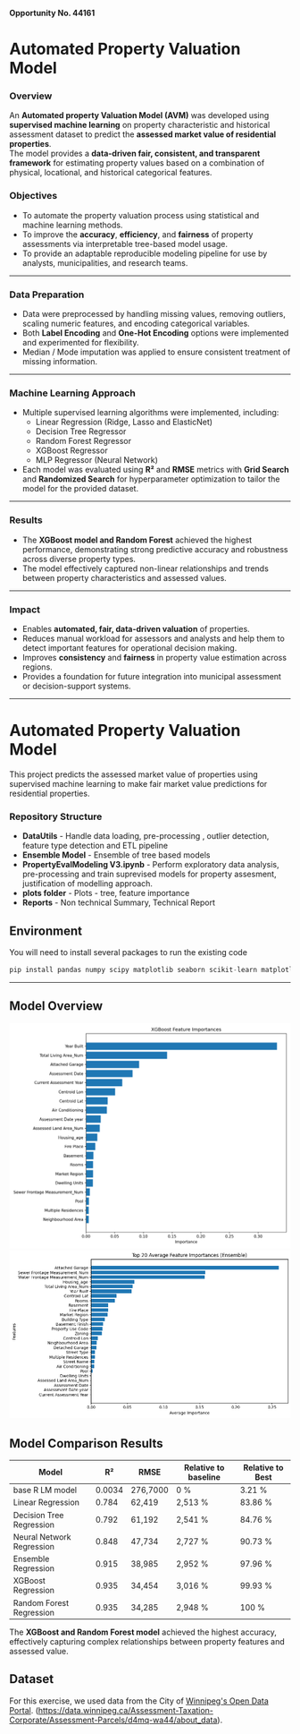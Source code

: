 __Opportunity No. 44161__

# Automated Property Valuation Model 

### Overview
An **Automated property Valuation Model (AVM)** was developed using **supervised machine learning** on property characteristic and historical assessment dataset to predict the **assessed market value of residential properties**.  
The model provides a **data-driven fair, consistent, and transparent framework** for estimating property values based on a combination of physical, locational, and historical categorical features.

### Objectives
- To automate the property valuation process using statistical and machine learning methods.  
- To improve the **accuracy**, **efficiency**, and **fairness** of property assessments via interpretable tree-based model usage.  
- To provide an adaptable reproducible modeling pipeline for use by analysts, municipalities, and research teams.

---

### Data Preparation
- Data were preprocessed by handling missing values, removing outliers, scaling numeric features, and encoding categorical variables.  
- Both **Label Encoding** and **One-Hot Encoding** options were implemented and experimented for flexibility.  
- Median / Mode imputation was applied to ensure consistent treatment of missing information.

---

### Machine Learning Approach
- Multiple supervised learning algorithms were implemented, including:
  - Linear Regression (Ridge, Lasso and ElasticNet)
  - Decision Tree Regressor
  - Random Forest Regressor
  - XGBoost Regressor
  - MLP Regressor (Neural Network)
- Each model was evaluated using **R²** and **RMSE** metrics with **Grid Search** and **Randomized Search** for hyperparameter optimization to tailor the model for the provided dataset.

---

### Results
- The **XGBoost model and Random Forest** achieved the highest performance, demonstrating strong predictive accuracy and robustness across diverse property types.  
- The model effectively captured non-linear relationships and trends between property characteristics and assessed values.

---

### Impact
- Enables **automated, fair, data-driven valuation** of properties.  
- Reduces manual workload for assessors and analysts and help them to detect important features for operational decision making.  
- Improves **consistency** and **fairness** in property value estimation across regions.  
- Provides a foundation for future integration into municipal assessment or decision-support systems.

---
# Automated Property Valuation Model

This project predicts the assessed market value of properties using supervised machine learning to make fair market value predictions for residential properties.

### Repository Structure
- **DataUtils** - Handle data loading, pre-processing , outlier detection, feature type detection and ETL pipeline
- **Ensemble Model** - Ensemble of tree based models
- **PropertyEvalModeling V3.ipynb** - Perform exploratory data analysis, pre-processing and train suprevised models for property assesment, justification of modelling approach.
- **plots folder** - Plots - tree, feature importance
- **Reports** - Non technical Summary, Technical Report

## Environment

You will need to install several packages to run the existing code

```python
pip install pandas numpy scipy matplotlib seaborn scikit-learn matplotlib xgboost joblib typing-extensions notebook ipython tqdm statsmodels
```

---

## Model Overview

![Feature importance](plot/xgb_feature_importance.png)
![Ensemble (Decision tree, Random Forest, XGB average) Feature importance](plot/ensemble_feature_importance.png)

## Model Comparison Results

| Model | R² | RMSE | Relative to baseline | Relative to Best|
|-------|----|------|--------------|--------------|
| base R LM model	| 0.0034 | 276,7000| 0 % | 3.21 % |
| Linear Regression | 0.784 | 62,419 | 2,513 % | 83.86 %|
| Decision Tree Regression | 0.792 | 61,192 | 2,541 % | 84.76 %|
| Neural Network Regression | 0.848 | 47,734 | 2,727 % | 90.73 %|
| Ensemble Regression | 0.915 | 38,985 | 2,952 % | 97.96 % |
| XGBoost Regression | 0.935 | 34,454 | 3,016 % | 99.93 % |
| Random Forest Regression| 0.935 | 34,285 | 2,948 % | 100 % |

The **XGBoost and Random Forest model** achieved the highest accuracy, effectively capturing complex relationships between property features and assessed value.

## Dataset

For this exercise, we used data from the City of [Winnipeg's Open Data Portal]([https://pages.github.com](https://data.winnipeg.ca/Assessment-Taxation-Corporate/Assessment-Parcels/d4mq-wa44)).
(https://data.winnipeg.ca/Assessment-Taxation-Corporate/Assessment-Parcels/d4mq-wa44/about_data).

